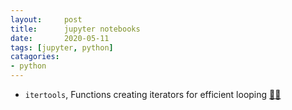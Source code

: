 ```yaml
---
layout:     post
title:      jupyter notebooks 
date:       2020-05-11
tags: [jupyter, python]
catagories:
- python
---
```


* `itertools`, Functions creating iterators for efficient looping
  [🔗🔗](https://github.com/berrysleaf/berrysleaf.github.io/blob/master/ipynb/itertools.ipynb)

  
  